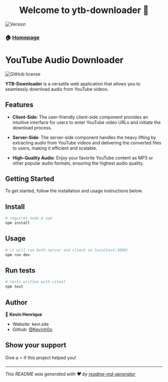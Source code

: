 <h1 align="center">Welcome to ytb-downloader 👋</h1>
<p>
  <img alt="Version" src="https://img.shields.io/badge/version-0.1.0-blue.svg?cacheSeconds=2592000" />
</p>

### 🏠 [Homepage](https://ytb-download.vercel.app/)

# YouTube Audio Downloader

![GitHub license](https://img.shields.io/badge/license-MIT-blue.svg)

**YTB-Downloader** is a versatile web application that allows you to seamlessly download audio from YouTube videos.

## Features

- **Client-Side**: The user-friendly client-side component provides an intuitive interface for users to enter YouTube video URLs and initiate the download process.

- **Server-Side**: The server-side component handles the heavy lifting by extracting audio from YouTube videos and delivering the converted files to users, making it efficient and scalable.

- **High-Quality Audio**: Enjoy your favorite YouTube content as MP3 or other popular audio formats, ensuring the highest audio quality.

## Getting Started
To get started, follow the installation and usage instructions below.


## Install

```sh
# requires node & npm
npm install
```

## Usage

```sh
# it will run both server and client on localhost:3000/
npm run dev
```

## Run tests

```sh
# tests written with vitest
npm test
```

## Author

👤 **Kevin Henrique**

* Website: kevi.site
* Github: [@Kevinh0o](https://github.com/Kevinh0o)

## Show your support

Give a ⭐️ if this project helped you!

***
_This README was generated with ❤️ by [readme-md-generator](https://github.com/kefranabg/readme-md-generator)_
